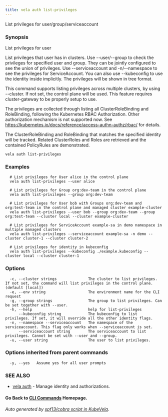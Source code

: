 ```yaml
---
title: vela auth list-privileges
---
```


List privileges for user/group/serviceaccount

### Synopsis

List privileges for user

 List privileges that user has in clusters. Use --user/--group to check the privileges for specified user and group. They can be jointly configured to see the union of privileges. Use --serviceaccount and -n/--namespace to see the privileges for ServiceAccount. You can also use --kubeconfig to use the identity inside implicitly. The privileges will be shown in tree format.

 This command supports listing privileges across multiple clusters, by using --cluster. If not set, the control plane will be used. This feature requires cluster-gateway to be properly setup to use.

 The privileges are collected through listing all ClusterRoleBinding and RoleBinding, following the Kubernetes RBAC Authorization. Other authorization mechanism is not supported now. See https://kubernetes.io/docs/reference/access-authn-authz/rbac/ for details.

 The ClusterRoleBinding and RoleBinding that matches the specified identity will be tracked. Related ClusterRoles and Roles are retrieved and the contained PolicyRules are demonstrated.

```
vela auth list-privileges
```

### Examples

```
  # List privileges for User alice in the control plane
  vela auth list-privileges --user alice
  
  # List privileges for Group org:dev-team in the control plane
  vela auth list-privileges --group org:dev-team
  
  # List privileges for User bob with Groups org:dev-team and org:test-team in the control plane and managed cluster example-cluster
  vela auth list-privileges --user bob --group org:dev-team --group org:test-team --cluster local --cluster example-cluster
  
  # List privileges for ServiceAccount example-sa in demo namespace in multiple managed clusters
  vela auth list-privileges --serviceaccount example-sa -n demo --cluster cluster-1 --cluster cluster-2
  
  # List privileges for identity in kubeconfig
  vela auth list-privileges --kubeconfig ./example.kubeconfig --cluster local --cluster cluster-1
```

### Options

```
  -c, --cluster strings              The cluster to list privileges. If not set, the command will list privileges in the control plane. (default [local])
  -e, --env string                   The environment name for the CLI request
  -g, --group strings                The group to list privileges. Can be set together with --user.
  -h, --help                         help for list-privileges
      --kubeconfig string            The kubeconfig to list privileges. If set, it will override all the other identity flags.
  -n, --namespace --serviceaccount   The namespace of the serviceaccount. This flag only works when --serviceaccount is set.
      --serviceaccount string        The serviceaccount to list privileges. Cannot be set with --user and --group.
  -u, --user string                  The user to list privileges.
```

### Options inherited from parent commands

```
  -y, --yes   Assume yes for all user prompts
```

### SEE ALSO

* [vela auth](vela_auth.md)	 - Manage identity and authorizations.

#### Go Back to [CLI Commands](vela.md) Homepage.


###### Auto generated by [spf13/cobra script in KubeVela](https://github.com/kubevela/kubevela/tree/master/hack/docgen).
